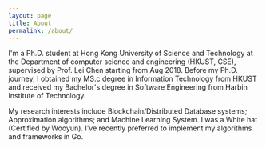 ```yaml
---
layout: page
title: About
permalink: /about/
---
```


I'm a Ph.D. student at Hong Kong University of Science and Technology at the Department of computer science and engineering (HKUST, CSE), supervised by Prof. Lei Chen  starting from Aug 2018. Before my Ph.D. journey, I obtained my MS.c degree in Information Technology from HKUST and received my Bachelor's degree in Software Engineering from Harbin Institute of Technology.

My research interests include Blockchain/Distributed Database systems; Approximation algorithms; and Machine Learning System. I was a White hat (Certified by Wooyun). I've recently preferred to implement my algorithms and frameworks in Go.
